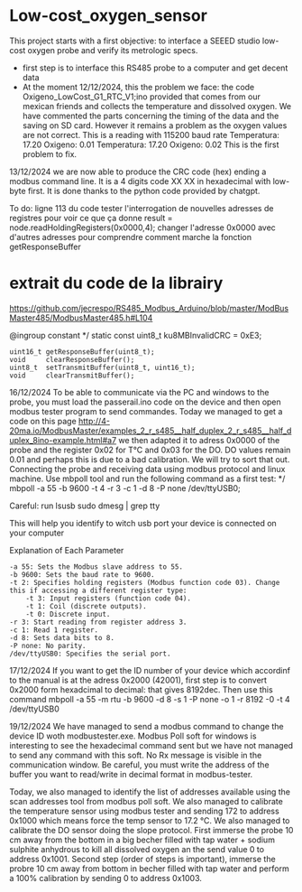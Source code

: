 # Low-cost_oxygen_sensor

This project starts with a first objective: to interface a SEEED studio low-cost oxygen probe and verify its metrologic specs.
- first step is to interface this RS485 probe to a computer and get decent data
- At the moment 12/12/2024, this the problem we face:
the code Oxigeno_LowCost_G1_RTC_V1;ino provided that comes from our mexican friends and collects the temperature and dissolved oxygen. We have commented the parts concerning the timing of the data and the saving on SD card.
However it remains a problem as the oxygen values are not correct. This is a reading with 115200 baud rate
Temperatura: 17.20
Oxigeno: 0.01
Temperatura: 17.20
Oxigeno: 0.02
This is the first problem to fix.


13/12/2024 
we are now able to produce the CRC code (hex) ending a modbus command line. It is a 4 digits code XX XX in hexadecimal with low-byte first. It is done thanks to the python code provided by chatgpt.

To do: ligne 113 du code tester l'interrogation de nouvelles adresses de registres pour voir ce que ça donne 
  result = node.readHoldingRegisters(0x0000,4);
  changer l'adresse 0x0000 avec d'autres adresses pour comprendre comment marche la fonction getResponseBuffer

  # extrait du code de la librairy
  https://github.com/jecrespo/RS485_Modbus_Arduino/blob/master/ModBusMaster485/ModbusMaster485.h#L104
  
  @ingroup constant
    */
    static const uint8_t ku8MBInvalidCRC                 = 0xE3;
    
    uint16_t getResponseBuffer(uint8_t);
    void     clearResponseBuffer();
    uint8_t  setTransmitBuffer(uint8_t, uint16_t);
    void     clearTransmitBuffer();

  16/12/2024
  To be able to communicate via the PC and windows to the probe, you must load the passerail.ino code on the device and then open modbus tester program to send commandes. Today we managed to get a code on this page
  http://4-20ma.io/ModbusMaster/examples_2_r_s485__half_duplex_2_r_s485__half_duplex_8ino-example.html#a7 
  we then adapted it to adress 0x0000 of the probe and the register 0x02 for T°C and 0x03 for the DO. DO values remain 0.01 and perhaps this is due to a bad calibration. We will try to sort that out.
  Connecting the probe and receiving data using modbus protocol and linux machine. Use mbpoll tool and run the following command as a first test:
  */
  mbpoll -a 55 -b 9600 -t 4 -r 3 -c 1 -d 8 -P none /dev/ttyUSB0;

  Careful: run 
  lsusb
  sudo dmesg | grep tty 

  This will help you identify to witch usb port your device is connected on your computer

Explanation of Each Parameter

    -a 55: Sets the Modbus slave address to 55.
    -b 9600: Sets the baud rate to 9600.
    -t 2: Specifies holding registers (Modbus function code 03). Change this if accessing a different register type:
        -t 3: Input registers (function code 04).
        -t 1: Coil (discrete outputs).
        -t 0: Discrete input.
    -r 3: Start reading from register address 3.
    -c 1: Read 1 register.
    -d 8: Sets data bits to 8.
    -P none: No parity.
    /dev/ttyUSB0: Specifies the serial port.

17/12/2024
If you want to get the ID number of your device which accordinf to the manual is at the adress 0x2000 (42001), first step is to convert 0x2000 form hexadcimal to decimal:
that gives 8192dec.
Then use this command 
mbpoll -a 55 -m rtu -b 9600 -d 8 -s 1 -P none -o 1 -r 8192 -0 -t 4 /dev/ttyUSB0

19/12/2024
We have managed to send a modbus command to change the device ID woth modbustester.exe. Modbus Poll soft for windows is interesting to see the hexadecimal command sent but we have not managed to send any command with this soft. No Rx message is visible in the communication window.
Be careful, you must write the address of the buffer you want to read/write in decimal format in modbus-tester.

Today, we also managed to identify the list of addresses available using the scan addresses tool from modbus poll soft. We also managed to calibrate the temperature sensor using modbus tester and sending 172 to address 0x1000 which means force the temp sensor to 17.2 °C.
We also managed to calibrate the DO sensor doing the slope protocol. First immerse the probe 10 cm away from the bottom in a big becher filled with tap water + sodium sulphite anhydrous to kill all dissolved oxygen an the send value 0 to address 0x1001. Second step (order of steps is important), immerse the probre 10 cm away from bottom in becher filled with tap water and perform a 100% calibration by sending 0 to address 0x1003.

